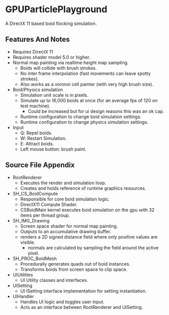 # GPUParticlePlayground

A DirectX 11 based boid flocking simulation.

## Features And Notes
* Requires DirectX 11
* Requires shader model 5.0 or higher.
* Normal map painting via realtime height map sampling.
  * Boids will collide with brush strokes.
  * No inter frame interpolation (fast movements can leave spotty strokes).
  * Also works as a voronoi cell painter (with very high brush size).
* Boid/Physics simulation
  * Simulation unit scale is in pixels.
  * Simulate up to 16,000 boids at once (for an average fps of 120 on test machine).
    * Could be increased but for ui design reasons this was an ok cap.
  * Runtime configuration to change boid simulation settings.
  * Runtime configuration to change physics simulation settings.
* Input
  * Q: Repel boids.
  * W: Restart Simulation.
  * E: Attract boids.
  * Left mouse button: brush paint.
  
## Source File Appendix
* RootRenderer
  * Executes the render and simulation loop.
  * Creates and holds reference of runtime graphics resources.
* SH_CS_BoidCompute
  * Responsible for core boid simulation logic.
  * DirectX11 Compute Shader.
  * CSBoidMain kernel executes boid simulation on the gpu with 32 items per thread group.
* SH_IMG_Drawing
  * Screen space shader for normal map painting.
  * Outputs to an accumulative drawing buffer.
  * renders a 2D signed distance field where only positive values are visible.
    * normals are calculated by sampling the field around the active pixel.
* SH_PROC_BoidMesh
  * Procedurally generates quads out of boid instances.
  * Transforms boids from screen space to clip space.
* UIUtilities
  * UI Utility classes and interfaces.
* UISetting
  * UI ISetting interface implementation for setting instantiation.
* UIHandler
  * Handles UI logic and toggles user input.
  * Acts as an interface between RootRenderer and UISetting.
